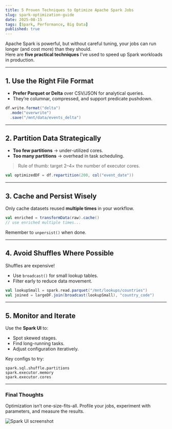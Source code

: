 ```yaml
---
title: 5 Proven Techniques to Optimize Apache Spark Jobs
slug: spark-optimization-guide
date: 2025-08-15
tags: [Spark, Performance, Big Data]
published: true
---
```


Apache Spark is powerful, but without careful tuning, your jobs can run longer (and cost more) than they should.  
Here are **five practical techniques** I’ve used to speed up Spark workloads in production.

---

## 1. Use the Right File Format
- **Prefer Parquet or Delta** over CSV/JSON for analytical queries.
- They’re columnar, compressed, and support predicate pushdown.

```scala
df.write.format("delta")
  .mode("overwrite")
  .save("/mnt/data/events_delta")
````

---

## 2. Partition Data Strategically

* **Too few partitions** → under-utilized cores.
* **Too many partitions** → overhead in task scheduling.

> Rule of thumb: target 2–4× the number of executor cores.

```scala
val optimizedDF = df.repartition(200, col("event_date"))
```

---

## 3. Cache and Persist Wisely

Only cache datasets reused **multiple times** in your workflow.

```scala
val enriched = transformData(raw).cache()
// use enriched multiple times...
```

Remember to `unpersist()` when done.

---

## 4. Avoid Shuffles Where Possible

Shuffles are expensive!

* Use `broadcast()` for small lookup tables.
* Filter early to reduce data movement.

```scala
val lookupSmall = spark.read.parquet("/mnt/lookups/countries")
val joined = largeDF.join(broadcast(lookupSmall), "country_code")
```

---

## 5. Monitor and Iterate

Use the **Spark UI** to:

* Spot skewed stages.
* Find long-running tasks.
* Adjust configuration iteratively.

Key configs to try:

```text
spark.sql.shuffle.partitions
spark.executor.memory
spark.executor.cores
```

---

### Final Thoughts

Optimization isn’t one-size-fits-all. Profile your jobs, experiment with parameters, and measure the results.

![Spark UI screenshot](/images/posts/spark-optimization-guide/spark-ui.png)

